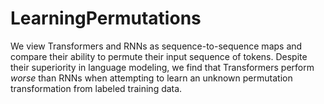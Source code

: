 # LearningPermutations
We view Transformers and RNNs as sequence-to-sequence maps and compare their ability to permute their input sequence of tokens. Despite their superiority in language modeling, we find that Transformers perform *worse* than RNNs when attempting to learn an unknown permutation transformation from labeled training data. 
